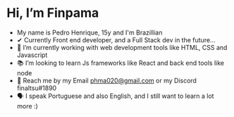 # Hi, I’m Finpama 
-  My name is Pedro Henrique, 15y and I'm Brazillian
- ✔ Currently Front end developer, and a Full Stack dev in the future...
- 💼 I’m currently working with web development tools like HTML, CSS and Javascript
- 📚 I’m looking to learn Js frameworks like React and back end tools like node
- 💬 Reach me by my Email phma020@gmail.com or my Discord finaltsu#1890
- 🗣 I speak Portuguese and also English, and I still want to learn a lot more :)
